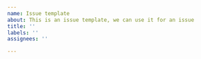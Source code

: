 ```yaml
---
name: Issue template
about: This is an issue template, we can use it for an issue
title: ''
labels: ''
assignees: ''

---
```



